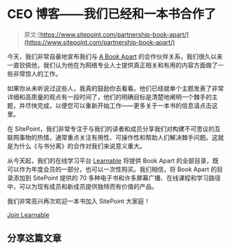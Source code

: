 # CEO 博客——我们已经和一本书合作了

> 原文:[https://www.sitepoint.com/partnership-book-apart/](https://www.sitepoint.com/partnership-book-apart/)

今天，我们非常自豪地宣布我们与 [A Book Apart](https://learnable.com/publishers/a-book-apart) 的合作伙伴关系，我们很久以来一直钦佩他，我们认为他在为网络专业人士提供真正相关和有用的内容方面做了一些非常惊人的工作。

如果你从未听说过这些人，我真的鼓励你去看看。他们已经就单个主题发表了非常详细和高质量的观点有一段时间了，他们的明确目标是清楚地阐明一个棘手的主题，并尽快完成，以便您可以重新开始工作——更多关于一本书的信息请点击这里。

在 SitePoint，我们非常专注于与我们的读者和成员分享我们对构建不可思议的互联网事物的热情，通常重点关注有用性、可操作性和帮助人们解决棘手问题。这就是为什么《与书分离》的合作对我们来说意义重大。

从今天起，我们的在线学习平台 [Learnable](https://learnable.com/publishers/a-book-apart) 将提供 Book Apart 的全部目录，既可以作为年度会员的一部分，也可以一次性购买。我们相信，将 Book Apart 的目录添加到 SitePoint 提供的 70 多种电子书和许多屏幕广播、在线课程和学习路径中，可以为现有成员和新成员提供独特而有价值的产品。

我们非常高兴再次欢迎一本书加入 SitePoint 大家庭！

[Join Learnable](https://learnable.com/publishers/a-book-apart)

## 分享这篇文章